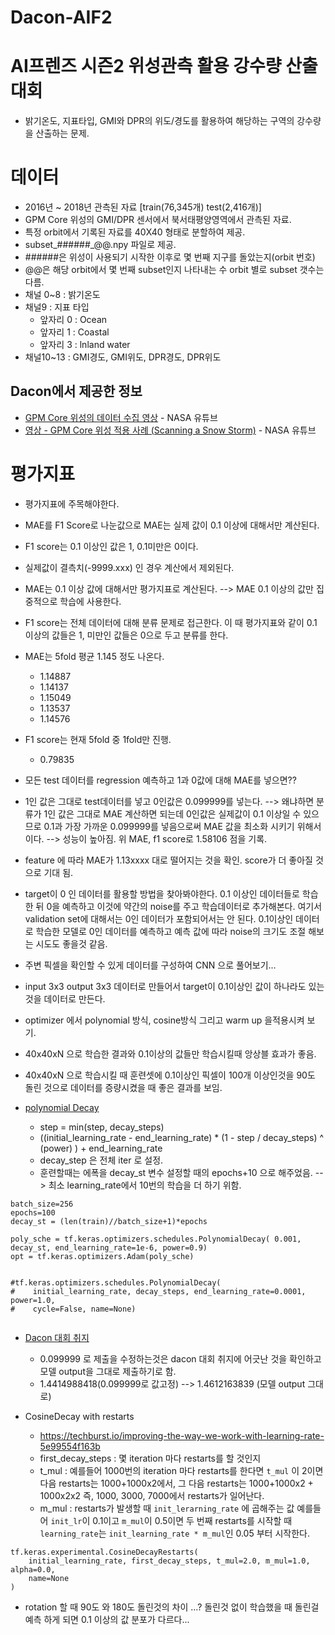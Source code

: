 # Dacon-AIF2

# AI프렌즈 시즌2 위성관측 활용 강수량 산출 대회
- 밝기온도, 지표타입, GMI와 DPR의 위도/경도를 활용하여 해당하는 구역의 강수량을 산출하는 문제.
    
# 데이터
- 2016년 ~ 2018년 관측된 자료 [train(76,345개) test(2,416개)]
- GPM Core 위성의 GMI/DPR 센서에서 북서태평양영역에서 관측된 자료.
- 특정 orbit에서 기록된 자료를 40X40 형태로 분할하여 제공.
- subset_######_@@.npy 파일로 제공.
- ######은 위성이 사용되기 시작한 이후로 몇 번째 지구를 돌았는지(orbit 번호)
- @@은 해당 orbit에서 몇 번째 subset인지 나타내는 수 orbit 별로 subset 갯수는 다름.
- 채널 0~8 : 밝기온도
- 채널9 : 지표 타입
    - 앞자리 0 : Ocean
    - 앞자리 1 : Coastal
    - 앞자리 3 : lnland water
- 채널10~13 : GMI경도, GMI위도, DPR경도, DPR위도

## Dacon에서 제공한 정보
- [GPM Core 위성의 데이터 수집 영상](https://www.youtube.com/watch?time_continue=89&v=eM78gFFxAII&feature=emb_title) - NASA 유튜브
- [영상 - GPM Core 위성 적용 사례 (Scanning a Snow Storm)](https://www.youtube.com/watch?v=SSKv4A_Cj5s&feature=emb_title) - NASA 유튜브

# 평가지표
- 평가지표에 주목해야한다. 
- MAE를 F1 Score로 나눈값으로 MAE는 실제 값이 0.1 이상에 대해서만 계산된다.
- F1 score는 0.1 이상인 값은 1, 0.1미만은 0이다.
- 실제값이 결측치(-9999.xxx) 인 경우 계산에서 제외된다.
- MAE는 0.1 이상 값에 대해서만 평가지표로 계산된다. --> MAE 0.1 이상의 값만 집중적으로 학습에 사용한다.
- F1 score는 전체 데이터에 대해 분류 문제로 접근한다. 이 때 평가지표와 같이 0.1 이상의 값들은 1, 미만인 값들은 0으로 두고 분류를 한다.
- MAE는 5fold 평균 1.145 정도 나온다.
    - 1.14887
    - 1.14137
    - 1.15049
    - 1.13537
    - 1.14576
- F1 score는 현재 5fold 중 1fold만 진행.
    - 0.79835

- 모든 test 데이터를 regression 예측하고 1과 0값에 대해 MAE를 넣으면??
- 1인 값은 그대로 test데이터를 넣고 0인값은 0.099999를 넣는다. --> 왜냐하면 분류가 1인 값은 그대로 MAE 계산하면 되는데 0인값은 실제값이 0.1 이상일 수 있으므로 0.1과 가장 가까운 0.099999를 넣음으로써 MAE 값을 최소화 시키기 위해서이다. --> 성능이 높아짐. 위 MAE, f1 score로 1.58106 점을 기록.

- feature 에 따라 MAE가 1.13xxxx 대로 떨어지는 것을 확인. score가 더 좋아질 것으로 기대 됨.
- target이 0 인 데이터를 활용할 방법을 찾아봐야한다. 0.1 이상인 데이터들로 학습한 뒤 0을 예측하고 이것에 약간의 noise를 주고 학습데이터로 추가해본다. 여기서 validation set에 대해서는 0인 데이터가 포함되어서는 안 된다. 0.1이상인 데이터로 학습한 모델로 0인 데이터를 예측하고 예측 값에 따라 noise의 크기도 조절 해보는 시도도 좋을것 같음.
- 주변 픽셀을 확인할 수 있게 데이터를 구성하여 CNN 으로 풀어보기...
- input 3x3 output 3x3 데이터로 만들어서 target이 0.1이상인 값이 하나라도 있는 것을 데이터로 만든다.
- optimizer 에서 polynomial 방식, cosine방식 그리고 warm up 을적용시켜 보기.
- 40x40xN 으로 학습한 결과와 0.1이상의 값들만 학습시킬때 앙상블 효과가 좋음.
- 40x40xN 으로 학습시킬 때 훈련셋에 0.1이상인 픽셀이 100개 이상인것을 90도 돌린 것으로 데이터를 증량시켰을 때 좋은 결과를 보임.
- [polynomial Decay](https://github.com/tensorflow/tensorflow/blob/v2.2.0/tensorflow/python/keras/optimizer_v2/learning_rate_schedule.py#L267-L406)
    - step = min(step, decay_steps)
    - ((initial_learning_rate - end_learning_rate) *
              (1 - step / decay_steps) ^ (power)
             ) + end_learning_rate
    - decay_step 은 전체 iter 로 설정.
    - 훈련할때는 에폭을 decay_st 변수 설정할 때의 epochs+10 으로 해주었음. --> 최소 learning_rate에서 10번의 학습을 더 하기 위함.

```
batch_size=256
epochs=100
decay_st = (len(train)//batch_size+1)*epochs

poly_sche = tf.keras.optimizers.schedules.PolynomialDecay( 0.001, decay_st, end_learning_rate=1e-6, power=0.9)
opt = tf.keras.optimizers.Adam(poly_sche)


#tf.keras.optimizers.schedules.PolynomialDecay(
#    initial_learning_rate, decay_steps, end_learning_rate=0.0001, power=1.0,
#    cycle=False, name=None)


```

- [Dacon 대회 취지](https://dacon.io/notice/notice/13)
    - 0.099999 로 제출을 수정하는것은 dacon 대회 취지에 어긋난 것을 확인하고 모델 output을 그대로 제출하기로 함.
    - 1.4414988418(0.099999로 값고정) --> 1.4612163839 (모델 output 그대로)
    
- CosineDecay with restarts
    - https://techburst.io/improving-the-way-we-work-with-learning-rate-5e99554f163b
    - first_decay_steps : 몇 iteration 마다 restarts를 할 것인지
    - t_mul : 예를들어 1000번의 iteration 마다 restarts를 한다면 ```t_mul``` 이 2이면 다음 restarts는 1000+1000x2에서, 그 다음 restarts는 1000+1000x2 + 1000x2x2 즉, 1000, 3000, 7000에서 restarts가 일어난다.
    - m_mul : restarts가 발생할 때 ```init_lerarning_rate``` 에 곱해주는 값 예를들어 ```init_lr```이 0.1이고 ```m_mul```이 0.5이면 두 번째 restarts를 시작할 때 ```learning_rate```는 ```init_learning_rate * m_mul```인 0.05 부터 시작한다.
    
```
tf.keras.experimental.CosineDecayRestarts(
    initial_learning_rate, first_decay_steps, t_mul=2.0, m_mul=1.0, alpha=0.0,
    name=None
)
```

- rotation 할 때 90도 와 180도 돌린것의 차이 ...? 돌린것 없이 학습했을 때 돌린걸 예측 하게 되면 0.1 이상의 값 분포가 다르다...
